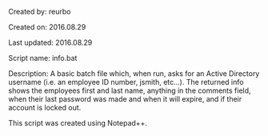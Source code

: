 Created by:		  reurbo

Created on:		  2016.08.29

Last updated:   2016.08.29

Script name:		info.bat

Description:    A basic batch file which, when run, asks for an Active Directory username (i.e. an employee ID number, jsmith, etc...). The returned info shows the employees first and last name, anything in the comments field, when their last password was made and when it will expire, and if their account is locked out.

This script was created using Notepad++.
